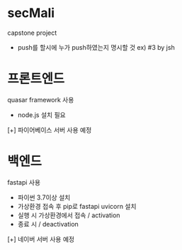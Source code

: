 # secMali
capstone project
- push를 할시에 누가 push하였는지 명시할 것 ex) #3 by jsh

# 프론트엔드
quasar framework 사용
- node.js 설치 필요

[+] 파이어베이스 서버 사용 예정

# 백엔드
fastapi 사용
- 파이썬 3.7이상 설치
- 가상환경 접속 후 pip로 fastapi uvicorn 설치
- 실행 시 가상환경에서 접속 / activation
- 종료 시 / deactivation

[+] 네이버 서버 사용 예정
